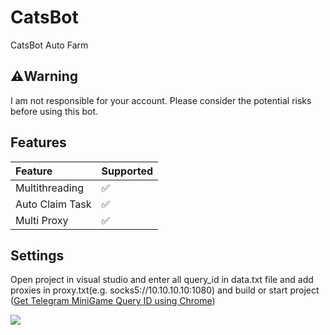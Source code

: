 # CatsBot
CatsBot Auto Farm

## ⚠️Warning
I am not responsible for your account. Please consider the potential risks before using this bot.

## Features
| Feature                   | Supported |
| :------------------------ | :-------- |
| Multithreading            | ✅        |
| Auto Claim Task           | ✅        |
| Multi Proxy               | ✅        |

## Settings
Open project in visual studio and enter all query_id in data.txt file and add proxies in proxy.txt(e.g. socks5://10.10.10.10:1080) and build or start project ([Get Telegram MiniGame Query ID using Chrome](https://youtu.be/r0Ulqev-9M4))

![](http://visit.parselecom.com/Api/Visit/3/287233)
